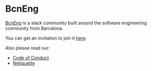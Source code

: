 # BcnEng

[BcnEng](http://bcneng.net) is a slack community built around the software engineering community from Barcelona.

You can get an invitation to join it [here](http://slack.bcneng.net).

Also please read our:
- [Code of Conduct](https://github.com/bcneng/bcneng/blob/master/coc/README.md)
- [Netiquette](https://github.com/bcneng/bcneng/blob/master/netiquette/README.md)
